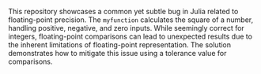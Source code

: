 This repository showcases a common yet subtle bug in Julia related to floating-point precision. The `myfunction` calculates the square of a number, handling positive, negative, and zero inputs. While seemingly correct for integers, floating-point comparisons can lead to unexpected results due to the inherent limitations of floating-point representation. The solution demonstrates how to mitigate this issue using a tolerance value for comparisons.